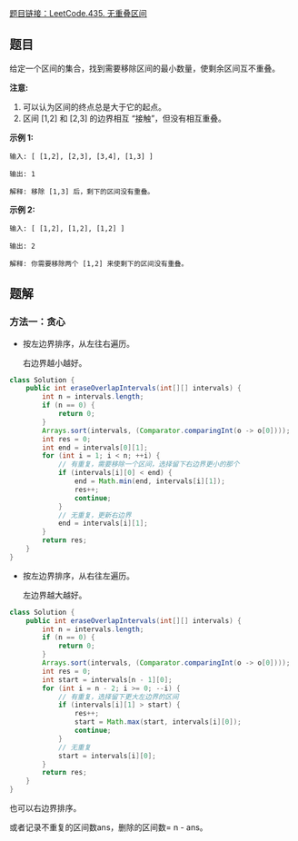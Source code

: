 [题目链接：LeetCode.435. 无重叠区间](https://leetcode-cn.com/problems/non-overlapping-intervals/)

## 题目

给定一个区间的集合，找到需要移除区间的最小数量，使剩余区间互不重叠。

**注意:**

1. 可以认为区间的终点总是大于它的起点。
2. 区间 [1,2] 和 [2,3] 的边界相互 “接触”，但没有相互重叠。

**示例 1:**

```
输入: [ [1,2], [2,3], [3,4], [1,3] ]

输出: 1

解释: 移除 [1,3] 后，剩下的区间没有重叠。
```

**示例 2:**

```
输入: [ [1,2], [1,2], [1,2] ]

输出: 2

解释: 你需要移除两个 [1,2] 来使剩下的区间没有重叠。
```

## 题解

### 方法一：贪心

* 按左边界排序，从左往右遍历。

  右边界越小越好。

```java
class Solution {
    public int eraseOverlapIntervals(int[][] intervals) {
        int n = intervals.length;
        if (n == 0) {
            return 0;
        }      
        Arrays.sort(intervals, (Comparator.comparingInt(o -> o[0])));
        int res = 0;
        int end = intervals[0][1];
        for (int i = 1; i < n; ++i) {
            // 有重复，需要移除一个区间，选择留下右边界更小的那个
            if (intervals[i][0] < end) {
                end = Math.min(end, intervals[i][1]);
                res++;
                continue;
            }
            // 无重复，更新右边界
            end = intervals[i][1];
        }
        return res;
    }
}
```

* 按左边界排序，从右往左遍历。

  左边界越大越好。

```java
class Solution {
    public int eraseOverlapIntervals(int[][] intervals) {
        int n = intervals.length;
        if (n == 0) {
            return 0;
        }
        Arrays.sort(intervals, (Comparator.comparingInt(o -> o[0])));
        int res = 0;
        int start = intervals[n - 1][0];
        for (int i = n - 2; i >= 0; --i) {
            // 有重复，选择留下更大左边界的区间
            if (intervals[i][1] > start) {
                res++;
                start = Math.max(start, intervals[i][0]);
                continue;
            }
            // 无重复
            start = intervals[i][0];
        }
        return res;
    }
}
```

也可以右边界排序。

或者记录不重复的区间数ans，删除的区间数= n - ans。
